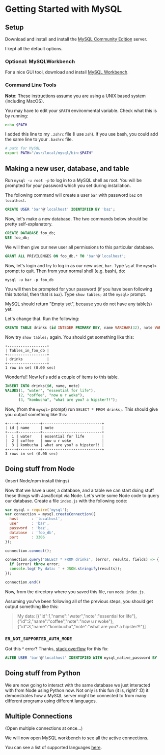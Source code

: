 # Getting Started with MySQL

## Setup

Download and install and install the [MySQL Community
Edition](https://dev.mysql.com/downloads/mysql/) server. 

I kept all the default options.

### Optional: MySQLWorkbench

For a nice GUI tool, download and install
[MySQL Workbench](https://www.mysql.com/products/workbench/).

### Command Line Tools

**Note:** These instructions assume you are using a UNIX based system (including
MacOS).

You may have to edit your `$PATH` environmental variable. Check what this is by
running:

```bash
echo $PATH
```

I added this line to my `.zshrc` file (I use `zsh`). If you use bash, you could
add the same line to your `.bashrc` file.

```bash
# path for MySQL
export PATH="/usr/local/mysql/bin:$PATH"
```

## Making a new user, database, and table

Run `mysql -u root -p` to log in to a MySQL shell as root. You will be prompted
for your password which you set during installation.

The following command will create a user `bar` with password `baz` on
`localhost`.

```sql
CREATE USER 'bar'@'localhost' IDENTIFIED BY 'baz';
```
Now, let's make a new database. The two commands below should be pretty 
self-explanatory.

```sql
CREATE DATABASE foo_db;
USE foo_db;
```

We will then give our new user all permissions to this particular database.

```sql
GRANT ALL PRIVILENGES ON foo_db.* TO 'bar'@'localhost';
```

Now, let's login and try to log in as our new user, `bar`. Type `\q` at the
`mysql>` prompt to quit. Then from your normal shell (e.g. bash), do:

```sql
mysql -u bar -p foo_db
```

You will then be prompted for your password (if you have been following this
tutorial, then that is `baz`). Type `show tables;` at the `mysql>` prompt. 

MySQL should return "Empty set", because you do not have any table(s) yet.

Let's change that. Run the following:

```sql
CREATE TABLE drinks (id INTEGER PRIMARY KEY, name VARCHAR(32), note VARCHAR(64)); 
```

Now try `show tables;` again. You should get something like this:

    +------------------+
    | Tables_in_foo_db |
    +------------------+
    | drinks           |
    +------------------+
    1 row in set (0.00 sec)

Wonderful! Now let's add a couple of items to this table.

```sql
INSERT INTO drinks(id, name, note)
VALUES(1, "water", "essential for life"),
      (2, "coffee", "now u r woke"),
      (3, "kombucha", "what are you? a hipster?!");
```

Now, (from the `mysql>` prompt) run `SELECT * FROM drinks;`. This should give
you output something like this:

    +----+----------+---------------------------+
    | id | name     | note                      |
    +----+----------+---------------------------+
    |  1 | water    | essential for life        |
    |  2 | coffee   | now u r woke              |
    |  3 | kombucha | what are you? a hipster?! |
    +----+----------+---------------------------+
    3 rows in set (0.00 sec)

## Doing stuff from Node

(Insert Node/npm install things)

Now that we have a user, a database, and a table we can start doing stuff these
things with JavaScript via Node. Let's write some Node code to query our
database. Create a file `index.js` with the following code:

```JavaScript
var mysql = require('mysql');
var connection = mysql.createConnection({
  host      : 'localhost',
  user      : 'bar',
  password  : 'baz',
  database  : 'foo_db',
  port      : 3306
});

connection.connect();

connection.query('SELECT * FROM drinks', (error, results, fields) => {
  if (error) throw error;
  console.log('My data: ' + JSON.stringify(results));
});

connection.end()
```

Now, from the directory where you saved this file, run `node index.js`.

Assuming you've been following all of the previous steps, you should get output
something like this:

> My data: [{"id":1,"name":"water","note":"essential for life"},{"id":2,"name":"coffee","note":"now u r woke"},{"id":3,"name":"kombucha","note":"what are you? a hipster?!"}]


### `ER_NOT_SUPPORTED_AUTH_MODE`

Got this ^ error? 
Thanks, 
[stack overflow](https://stackoverflow.com/questions/44946270/er-not-supported-auth-mode-mysql-server) for this fix:

```sql
ALTER USER 'bar'@'localhost' IDENTIFIED WITH mysql_native_password BY 'baz';
```


## Doing stuff from Python 

We are now going to interact with the same database we just interacted with from
Node using Python now. Not only is this fun (it is, right? :D) it demonstrates 
how a MySQL server might be connected to from many different programs using
different languages. 

## Multiple Connections

(Open multiple connections at once...) 

We will now open MySQL workbench to see all the active connections.

You can see a list of supported languages 
[here](https://dev.mysql.com/doc/refman/8.0/en/connectors-apis.html).


